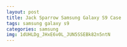 ```yaml
---
layout: post
title: Jack Sparrow Samsung Galaxy S9 Case
tags: samsung galaxy s9
categories: samsung
img: 1dUHLDg_JHxE6v0L_JUN5SSEBk82n5ntN
---
```

